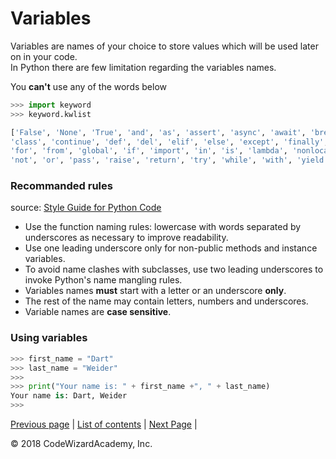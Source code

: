 # Variables


Variables are names of your choice to store values which will be used later on in your code.  
In Python there are few limitation regarding the variables names.

You **can't** use any of the words below

```python
>>> import keyword
>>> keyword.kwlist

['False', 'None', 'True', 'and', 'as', 'assert', 'async', 'await', 'break', 
'class', 'continue', 'def', 'del', 'elif', 'else', 'except', 'finally', 
'for', 'from', 'global', 'if', 'import', 'in', 'is', 'lambda', 'nonlocal', 
'not', 'or', 'pass', 'raise', 'return', 'try', 'while', 'with', 'yield']
```

### Recommanded rules 
source: [Style Guide for Python Code](https://www.python.org/dev/peps/pep-0008/#method-names-and-instance-variables)  

- Use the function naming rules: lowercase with words separated by underscores as necessary to improve readability.
- Use one leading underscore only for non-public methods and instance variables.
- To avoid name clashes with subclasses, use two leading underscores to invoke Python's name mangling rules.
- Variables names **must** start with a letter or an underscore **only**.
- The rest of the name may contain letters, numbers and underscores.
- Variable names are **case sensitive**.

### Using variables

```python
>>> first_name = "Dart"
>>> last_name = "Weider"
>>>
>>> print("Your name is: " + first_name +", " + last_name)
Your name is: Dart, Weider
>>>

```



[Previous page](/Chapters/01-DataTypes/0102-Operators.md) | [List of contents](/README.md#chapters) | [Next Page](/Chapters/01-DataTypes/0104-If-Else.md) | 

&copy; 2018 CodeWizardAcademy, Inc.

